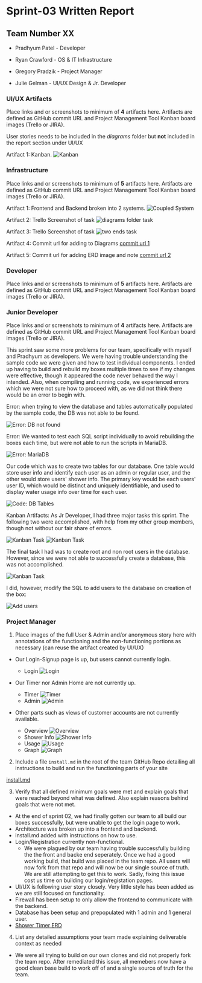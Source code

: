# Sprint-03 Written Report

## Team Number XX


* Pradhyum Patel - Developer 

* Ryan Crawford - OS & IT Infrastructure

* Gregory Pradzik - Project Manager

* Julie Gelman - UI/UX Design & Jr. Developer



### UI/UX Artifacts

Place links and or screenshots to minimum of **4** artifacts here. Artifacts are defined as GitHub commit URL and Project Management Tool Kanban board images (Trello or JIRA).

User stories needs to be included in the *diagrams* folder but **not** included in the report section under UI/UX

Artifact 1: Kanban.
![Kanban](images/kanban-ui.PNG "Frontend and Backend")


### Infrastructure

Place links and or screenshots to minimum of **5** artifacts here. Artifacts are defined as GitHub commit URL and Project Management Tool Kanban board images (Trello or JIRA).


Artifact 1: Frontend and Backend broken into 2 systems.
![Coupled System](images/divided-vagrant.PNG "Frontend and Backend")

Artifact 2: Trello Screenshot of task
![diagrams folder task](images/diagram-task.png "Adding diagrams responsibility")

Artifact 3: Trello Screenshot of task
![two ends task](images/seperate-ends.png "using two ends")

Artifact 4: Commit url for adding to Diagrams
[commit url 1](https://github.com/rccrawford/2021-team01t/commit/af59de2a61c4e015d9ffe0a8e32236037106ff35)

Artifact 5: Commit url for adding ERD image and note
[commit url 2](https://github.com/rccrawford/2021-team01t/commit/5e67265d11b87a8a5e21d172ffa0a1f813b8f918)

### Developer

Place links and or screenshots to minimum of **5** artifacts here. Artifacts are defined as GitHub commit URL and Project Management Tool Kanban board images (Trello or JIRA).


### Junior Developer

Place links and or screenshots to minimum of **4** artifacts here.  Artifacts are defined as GitHub commit URL and Project Management Tool Kanban board images (Trello or JIRA).

This sprint saw some more problems for our team, specifically with myself and Pradhyum as developers. We were having trouble understanding the sample code we were given and how to test individual components. I ended up having to build and rebuild my boxes multiple times to see if my changes were effective, though it appeared the code never behaved the way I intended. Also, when compiling and running code, we experienced errors which we were not sure how to proceed with, as we did not think there would be an error to begin with. 

Error: when trying to view the database and tables automatically populated by the sample code, the DB was not able to be found.

![Error: DB not found](images/noDBError.png "DB not found")

Error: We wanted to test each SQL script individually to avoid rebuilding the boxes each time, but were not able to run the scripts in MariaDB.

![Error: MariaDB](images/mariaDBError.png "MariaDB")

Our code which was to create two tables for our database. One table would store user info and identify each user as an admin or regular user, and the other would store users' shower info. The primary key would be each users' user ID, which would be distinct and uniquely identifiable, and used to display water usage info over time for each user.

![Code: DB Tables](images/tableCode.png "Table Code")

Kanban Artifacts: As Jr Developer, I had three major tasks this sprint. The following two were accomplished, with help from my other group members, though not without our fair share of errors.

![Kanban Task](images/kanban2.png "Kanban")
![Kanban Task](images/kanban3.png "Kanban")

The final task I had was to create root and non root users in the database. However, since we were not able to successfully create a database, this was not accomplished.

![Kanban Task](images/kanban1.png "Kanban")

I did, however, modify the SQL to add users to the database on creation of the box:

![Add users](images/kanban4.png "Add Users")








### Project Manager

1. Place images of the full User & Admin and/or anonymous story here with annotations of the functioning and the non-functioning portions as necessary (can reuse the artifact created by UI/UX)

* Our Login-Signup page is up, but users cannot currently login.
  * Login
![Login](images/createAccount.png "Login")

* Our Timer nor Admin Home are not currently up.
  * Timer
![Timer](images/guestTimer.png "Timer")
  * Admin
![Admin](images/adminHome.png "Admin")


* Other parts such as views of customer accounts are not currently available.
  * Overview 
![Overview](images/myAccountOverview.png "Overview")
  * Shower Info
![Shower Info](images/myAccountShowerInfo.png "Shower Info")
  * Usage
![Usage](images/myAccountUsage.png "Usage")
  * Graph
![Graph](images/myAccountUsageGraph.png "Graph")


2. Include a file  ```install.md``` in the root of the team GitHub Repo detailing all instructions to build and run the functioning parts of your site

[install.md](https://github.com/illinoistech-itm/2021-team01t/blob/main/sprint-03/install.md)


3. Verify that all defined minimum goals were met and explain goals that were reached beyond what was defined.  Also explain reasons behind goals that were not met.

* At the end of sprint 02, we had finally gotten our team to all build our boxes successfully, but were unable to get the login page to work.  
* Architecture was broken up into a frontend and backend.
* install.md added with instructions on how to use.
* Login/Registration currently non-functional.
  * We were plagued by our team having trouble successfully building the the front and backe end seperately. Once we had a good working build, that build was placed in the team repo.  All users will now fork from that repo and will now be our single source of truth.  We are still attempting to get this to work. Sadly, fixing this issue cost us time on building our login/registation pages.
* UI/UX is following user story closely.  Very little style has been added as we are still focused on functionality.  
* Firewall has been setup to only allow the frontend to communicate with the backend.
* Database has been setup and prepopulated with 1 admin and 1 general user. 
* [Shower Timer ERD](https://github.com/illinoistech-itm/2021-team01t/blob/1b1b49f2d7593294fb38689d5be0721776b080bf/sprint-03/diagrams/images/ShowerTimerERD(1).png)

4. List any detailed assumptions your team made explaining deliverable context as needed
* We were all trying to build on our own clones and did not properly fork the team repo.  After remediated this issue, all memebers now have a good clean base build to work off of and a single source of truth for the team.  

